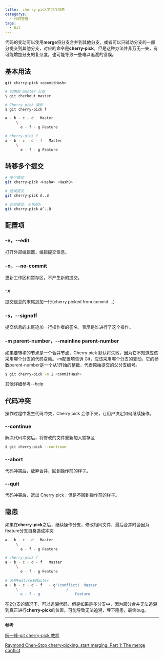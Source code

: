 ```yaml
---
title:	cherry-pick学习与隐患
categorys:	
  - 代码管理
tags:	
  - Git
---
```


代码的变动可以使用**merge**将分支合并到其他分支，或者可以只辅助分支的一部分提交到其他分支，对应的命令是**cherry-pick**，但是这种办法并非万无一失，有可能增加分支的复杂度，也可能导致一些难以追溯的错误。

## 基本用法

```
git cherry-pick <commitHash>
```

```bash
# 切换到 master 分支
$ git checkout master

# Cherry pick 操作
$ git cherry-pick f
```

```bash
a - b - c - d   Master
     \
       e - f - g Feature

# cherry-pick f
a - b - c - d - f   Master
     \
       e - f - g Feature
```

## 转移多个提交

```bash
# 多个提交
git cherry-pick <HashA> <HashB>

# 连续提交
git cherry-pick A..B 

# 连续提交，不包括A
git cherry-pick A^..B 
```

## 配置项

### -e，--edit

打开外部编辑器，编辑提交信息。

### -n，--no-commit

更新工作区和暂存区，不产生新的提交。

### -x

提交信息的末尾追加一行(cherry picked from commit ...)

### -s，--signoff

提交信息的末尾追加一行操作者的签名，表示是谁进行了这个操作。

### -m parent-number，--mainline parent-number

如果要转移的节点是一个合并节点，Cherry pick 默认将失败，因为它不知道应该采用哪个分支的代码变动。-m配置项告诉 Git，应该采用哪个分支的变动。它的参数parent-number是一个从1开始的整数，代表原始提交的父分支编号。

```bash
$ git cherry-pick -m 1 <commitHash>
```

其他详细参考--help

## 代码冲突

操作过程中发生代码冲突，Cherry pick 会停下来，让用户决定如何继续操作。

### --continue

解决代码冲突后，将修改的文件重新加入暂存区

```bash
$ git cherry-pick --continue
```

### --abort

代码冲突后，放弃合并，回到操作前的样子。

### --quit

代码冲突后，退出 Cherry pick，但是不回到操作前的样子。

## 隐患

如果在**cherry-pick**之后，继续操作分支，修改相同文件，最后合并时会因为feature分支自身造成冲突

```bash
a - b - c - d   Master
     \
       e - f - g Feature

# cherry-pick f
a - b - c - d - f   Master
     \
       e - f - g Feature
       
# 合并Feature到Master
a - b - c - d - f	- g'(conflict)	Master
     \						/
       e - f - g 				Feature
```

在2分支的情况下，可以追溯代码，但是如果是多分支中，因为部分合并无法追溯到真正进行**cherry-pick**的位置，可能导致无法追溯，埋下隐患，最终bug。

------

**参考**

[阮一峰-git cherry-pick 教程](http://www.ruanyifeng.com/blog/2020/04/git-cherry-pick.html)

[Raymond Chen-Stop cherry-picking, start merging, Part 1: The merge conflict](https://devblogs.microsoft.com/oldnewthing/20180312-00/?p=98215)